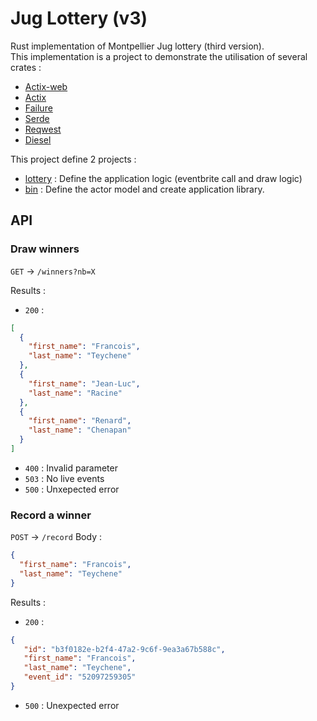 # Jug Lottery (v3)

Rust implementation of Montpellier Jug lottery (third version).  
This implementation is a project to demonstrate the utilisation of several crates :
 - [Actix-web](https://github.com/actix/actix-web)
 - [Actix](https://github.com/actix/actix)
 - [Failure](https://github.com/rust-lang-nursery/failure)
 - [Serde](https://github.com/serde-rs/serde)
 - [Reqwest](https://github.com/seanmonstar/reqwest)
 - [Diesel](https://github.com/diesel-rs/diesel)
 
 
 This project define 2 projects :
  - [lottery](lottery) : Define the application logic (eventbrite call and draw logic)
  - [bin](bin) : Define the actor model and create application library.
  

## API

### Draw winners 
`GET` -> `/winners?nb=X`

Results : 
 - `200` : 
```json
[
  {
    "first_name": "Francois",
    "last_name": "Teychene"
  },
  {
    "first_name": "Jean-Luc",
    "last_name": "Racine"
  },
  {
    "first_name": "Renard",
    "last_name": "Chenapan"
  }
]
```
 - `400` : Invalid parameter
 - `503` : No live events
 - `500` : Unxepected error

### Record a winner
`POST` -> `/record`
Body : 
```json
{
  "first_name": "Francois",
  "last_name": "Teychene"
}
```

Results : 
 - `200` : 
 ```json
{
    "id": "b3f0182e-b2f4-47a2-9c6f-9ea3a67b588c",
    "first_name": "Francois",
    "last_name": "Teychene",
    "event_id": "52097259305"
}
```
 - `500` : Unexpected error